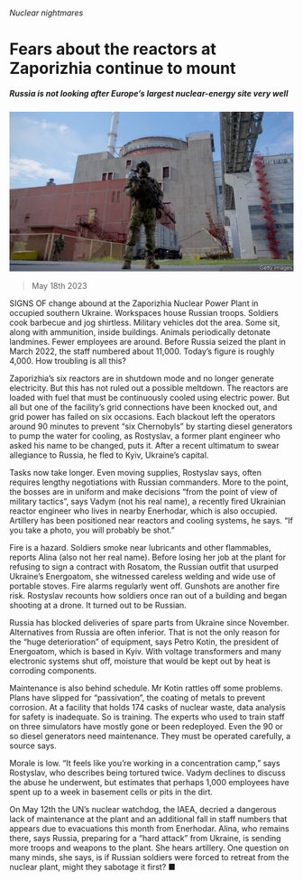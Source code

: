 ###### Nuclear nightmares

# Fears about the reactors at Zaporizhia continue to mount 

##### Russia is not looking after Europe’s largest nuclear-energy site very well 

![image](images/20230520_EUP506.jpg) 

> May 18th 2023 


SIGNS OF change abound at the Zaporizhia Nuclear Power Plant in occupied southern Ukraine. Workspaces house Russian troops. Soldiers cook barbecue and jog shirtless. Military vehicles dot the area. Some sit, along with ammunition, inside buildings. Animals periodically detonate landmines. Fewer employees are around. Before Russia seized the plant in March 2022, the staff numbered about 11,000. Today’s figure is roughly 4,000. How troubling is all this?

Zaporizhia’s six reactors are in shutdown mode and no longer generate electricity. But this has not ruled out a possible meltdown. The reactors are loaded with fuel that must be continuously cooled using electric power. But all but one of the facility’s grid connections have been knocked out, and grid power has failed on six occasions. Each blackout left the operators around 90 minutes to prevent “six Chernobyls” by starting diesel generators to pump the water for cooling, as Rostyslav, a former plant engineer who asked his name to be changed, puts it. After a recent ultimatum to swear allegiance to Russia, he fled to Kyiv, Ukraine’s capital.

Tasks now take longer. Even moving supplies, Rostyslav says, often requires lengthy negotiations with Russian commanders. More to the point, the bosses are in uniform and make decisions “from the point of view of military tactics”, says Vadym (not his real name), a recently fired Ukrainian reactor engineer who lives in nearby Enerhodar, which is also occupied. Artillery has been positioned near reactors and cooling systems, he says. “If you take a photo, you will probably be shot.” 

Fire is a hazard. Soldiers smoke near lubricants and other flammables, reports Alina (also not her real name). Before losing her job at the plant for refusing to sign a contract with Rosatom, the Russian outfit that usurped Ukraine’s Energoatom, she witnessed careless welding and wide use of portable stoves. Fire alarms regularly went off. Gunshots are another fire risk. Rostyslav recounts how soldiers once ran out of a building and began shooting at a drone. It turned out to be Russian.

Russia has blocked deliveries of spare parts from Ukraine since November. Alternatives from Russia are often inferior. That is not the only reason for the “huge deterioration” of equipment, says Petro Kotin, the president of Energoatom, which is based in Kyiv. With voltage transformers and many electronic systems shut off, moisture that would be kept out by heat is corroding components.

Maintenance is also behind schedule. Mr Kotin rattles off some problems. Plans have slipped for “passivation”, the coating of metals to prevent corrosion. At a facility that holds 174 casks of nuclear waste, data analysis for safety is inadequate. So is training. The experts who used to train staff on three simulators have mostly gone or been redeployed. Even the 90 or so diesel generators need maintenance. They must be operated carefully, a source says.

Morale is low. “It feels like you’re working in a concentration camp,” says Rostyslav, who describes being tortured twice. Vadym declines to discuss the abuse he underwent, but estimates that perhaps 1,000 employees have spent up to a week in basement cells or pits in the dirt. 

On May 12th the UN’s nuclear watchdog, the IAEA, decried a dangerous lack of maintenance at the plant and an additional fall in staff numbers that appears due to evacuations this month from Enerhodar. Alina, who remains there, says Russia, preparing for a “hard attack” from Ukraine, is sending more troops and weapons to the plant. She hears artillery. One question on many minds, she says, is if Russian soldiers were forced to retreat from the nuclear plant, might they sabotage it first? ■

